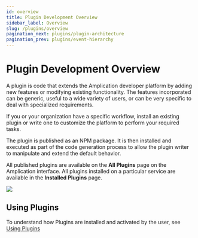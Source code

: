 ```yaml
---
id: overview
title: Plugin Development Overview
sidebar_label: Overview
slug: /plugins/overview
pagination_next: plugins/plugin-architecture
pagination_prev: plugins/event-hierarchy
---
```


# Plugin Development Overview

A plugin is code that extends the Amplication developer platform by adding new features or modifying existing functionality.
The features incorporated can be generic, useful to a wide variety of users, or can be very specific to deal with specialized requirements.

If you or your organization have a specific workflow, install an existing plugin or write one to customize the platform to perform your required tasks.

The plugin is published as an NPM package. It is then installed and executed as part of the code generation process to allow the plugin writer to manipulate and extend the default behavior.

All published plugins are available on the **All Plugins** page on the Amplication interface. All plugins installed on a particular service are available in the **Installed Plugins** page.

![](.\assets\installed-plugins2.png)

## Using Plugins

To understand how Plugins are installed and activated by the user, see [Using Plugins](/getting-started/plugins/)
